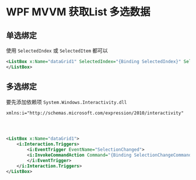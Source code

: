 # WPF MVVM 获取List 多选数据

## 单选绑定

使用 `SelectedIndex` 或  `SelectedItem` 都可以 

```xml
<ListBox x:Name="dataGrid1" SelectedIndex="{Binding SelectedIndex}" SelectedItem="{Binding SelectedItem}">
</ListBox>
```

## 多选绑定

要先添加依赖项 `System.Windows.Interactivity.dll`


```xml
xmlns:i="http://schemas.microsoft.com/expression/2010/interactivity"




<ListBox x:Name="dataGrid1">
    <i:Interaction.Triggers>
        <i:EventTrigger EventName="SelectionChanged">
        <i:InvokeCommandAction Command="{Binding SelectionChangeCommand}" CommandParameter="{Binding SelectedItems,ElementName=dataGrid1}"/>
        </i:EventTrigger>
    </i:Interaction.Triggers>
</ListBox>
```

